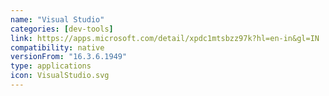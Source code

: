 ```yaml
---
name: "Visual Studio"
categories: [dev-tools]
link: https://apps.microsoft.com/detail/xpdc1mtsbzz97k?hl=en-in&gl=IN
compatibility: native
versionFrom: "16.3.6.1949"
type: applications
icon: VisualStudio.svg
---
```


